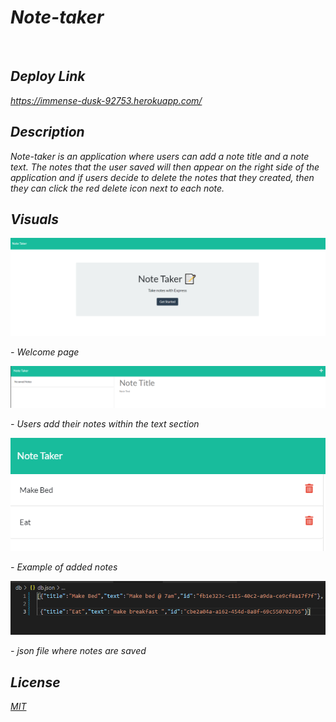 # <em> Note-taker 
<br>

## <em> Deploy Link
https://immense-dusk-92753.herokuapp.com/
<br>

## <em> Description 
Note-taker is an application where users can add a note title and a note text. The notes that the user saved will then appear on the right side of the application and if users decide to delete the notes that they created, then they can click the red delete icon next to each note. 
<br>

## Visuals

![contact](./img/1.png)
<p> - Welcome page 

![contact](./img/2.png)
<p> - Users add their notes within the text section

![contact](./img/4.png)
<p> - Example of added notes

![contact](./img/3.png)
<p> - json file where notes are saved

## <em> License
[MIT](./license.md)
